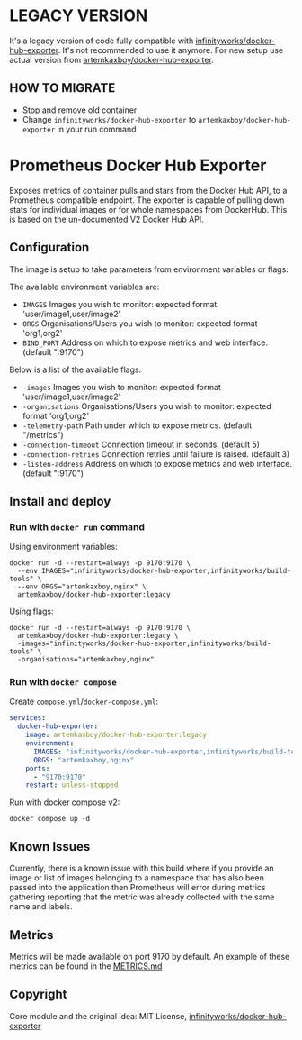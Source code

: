 # LEGACY VERSION

It's a legacy version of code fully compatible with [infinityworks/docker-hub-exporter](https://github.com/infinityworks/docker-hub-exporter). It's not recommended to use it anymore. For new setup use actual version from [artemkaxboy/docker-hub-exporter](https://github.com/artemkaxboy/docker-hub-exporter).

## HOW TO MIGRATE

* Stop and remove old container
* Change `infinityworks/docker-hub-exporter` to `artemkaxboy/docker-hub-exporter` in your run command

# Prometheus Docker Hub Exporter

Exposes metrics of container pulls and stars from the Docker Hub API, to a Prometheus compatible endpoint. The exporter is capable of pulling down stats for individual images or for whole namespaces from DockerHub. This is based on the un-documented V2 Docker Hub API.

## Configuration

The image is setup to take parameters from environment variables or flags:

The available environment variables are:

* `IMAGES` Images you wish to monitor: expected format 'user/image1,user/image2'
* `ORGS` Organisations/Users you wish to monitor: expected format 'org1,org2'
* `BIND_PORT` Address on which to expose metrics and web interface. (default ":9170")

Below is a list of the available flags.

* `-images` Images you wish to monitor: expected format 'user/image1,user/image2'
* `-organisations` Organisations/Users you wish to monitor: expected format 'org1,org2'
* `-telemetry-path` Path under which to expose metrics. (default "/metrics")
* `-connection-timeout` Connection timeout in seconds.  (default 5)
* `-connection-retries` Connection retries until failure is raised.  (default 3)
* `-listen-address` Address on which to expose metrics and web interface. (default ":9170")

## Install and deploy

### Run with `docker run` command

Using environment variables:

```shell
docker run -d --restart=always -p 9170:9170 \
  --env IMAGES="infinityworks/docker-hub-exporter,infinityworks/build-tools" \
  --env ORGS="artemkaxboy,nginx" \
  artemkaxboy/docker-hub-exporter:legacy
```

Using flags:

```shell
docker run -d --restart=always -p 9170:9170 \
  artemkaxboy/docker-hub-exporter:legacy \
  -images="infinityworks/docker-hub-exporter,infinityworks/build-tools" \
  -organisations="artemkaxboy,nginx"
```

### Run with `docker compose`

Create `compose.yml`/`docker-compose.yml`:

```yml
services:
  docker-hub-exporter:
    image: artemkaxboy/docker-hub-exporter:legacy
    environment:
      IMAGES: "infinityworks/docker-hub-exporter,infinityworks/build-tools"
      ORGS: "artemkaxboy,nginx"
    ports:
      - "9170:9170"
    restart: unless-stopped
```

Run with docker compose v2:

```shell
docker compose up -d
```

## Known Issues

Currently, there is a known issue with this build where if you provide an image or list of images belonging to a namespace that has also been passed into the application then Prometheus will error during metrics gathering reporting that the metric was already collected with the same name and labels.

## Metrics

Metrics will be made available on port 9170 by default. An example of these metrics can be found in the [METRICS.md](./METRICS.md)

## Copyright

Core module and the original idea: MIT License, [infinityworks/docker-hub-exporter](https://github.com/infinityworks/docker-hub-exporter)
